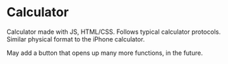 # Calculator

Calculator made with JS, HTML/CSS. Follows typical calculator protocols. Similar physical format to the iPhone calculator.

May add a button that opens up many more functions, in the future. 
